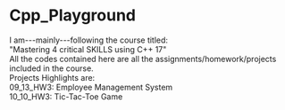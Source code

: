 # Cpp_Playground
I am---mainly---following the course titled: \
"Mastering 4 critical SKILLS using C++ 17" \
All the codes contained here are all the assignments/homework/projects included in the course. \
Projects Highlights are: \
09_13_HW3: Employee Management System \
10_10_HW3: Tic-Tac-Toe Game 
